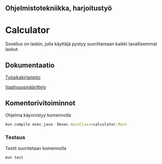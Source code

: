 ## Ohjelmistotekniikka, harjoitustyö
# Calculator

Sovellus on laskin, jolla käyttäjä pystyy suorittamaan kaikki tavallisemmat laskut.

## Dokumentaatio

[Työaikakirjanpito](https://github.com/jarvsini/ot-harjoitustyo/blob/master/dokumentaatio/tuntikirjanpito.md)

[Vaativuusmäärittely](https://github.com/jarvsini/ot-harjoitustyo/blob/master/dokumentaatio/vaativuusmaarittely.md)

## Komentorivitoiminnot

Ohjelma käynnistyy komennolla

```javascript
mvn compile exec:java -Dexec.mainClass=calculator.Main
```

### Testaus

Testit suoritetaan komennolla

```javascript
mvn test
```

